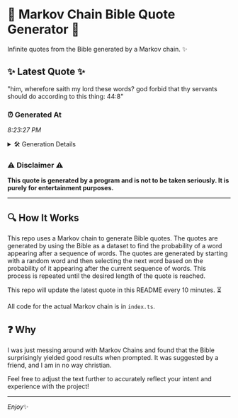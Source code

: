# 📖 Markov Chain Bible Quote Generator 📖

Infinite quotes from the Bible generated by a Markov chain. ✨

## ✨ Latest Quote ✨
"him, wherefore saith my lord these words? god forbid that thy servants should do according to this thing: 44:8"

### ⏰ Generated At
*8:23:27 PM*

<details>
    <summary>🛠️ Generation Details</summary>
    <p>
        <strong>🌱 Seed:</strong> him,<br>
        <strong>🔄 Iterations:</strong> 18<br>
        <strong>📜 Context History:</strong><br>[ him, ]: wherefore<br>[ him,, wherefore ]: saith<br>[ him,, wherefore, saith ]: my<br>[ him,, wherefore, saith, my ]: lord<br>[ him,, wherefore, saith, my, lord ]: these<br>[ him,, wherefore, saith, my, lord, these ]: words?<br>[ wherefore, saith, my, lord, these, words? ]: god<br>[ saith, my, lord, these, words?, god ]: forbid<br>[ my, lord, these, words?, god, forbid ]: that<br>[ lord, these, words?, god, forbid, that ]: thy<br>[ these, words?, god, forbid, that, thy ]: servants<br>[ words?, god, forbid, that, thy, servants ]: should<br>[ god, forbid, that, thy, servants, should ]: do<br>[ forbid, that, thy, servants, should, do ]: according<br>[ that, thy, servants, should, do, according ]: to<br>[ thy, servants, should, do, according, to ]: this<br>[ servants, should, do, according, to, this ]: thing:<br>[ should, do, according, to, this, thing: ]: 44:8<br>
    </p>
</details>

### ⚠️ Disclaimer ⚠️
**This quote is generated by a program and is not to be taken seriously. It is purely for entertainment purposes.**

---

## 🔍 How It Works

This repo uses a Markov chain to generate Bible quotes. The quotes are generated by using the Bible as a dataset to find the probability of a word appearing after a sequence of words. The quotes are generated by starting with a random word and then selecting the next word based on the probability of it appearing after the current sequence of words. This process is repeated until the desired length of the quote is reached.

This repo will update the latest quote in this README every 10 minutes. ⏳

All code for the actual Markov chain is in `index.ts`.

## ❓ Why

I was just messing around with Markov Chains and found that the Bible surprisingly yielded good results when prompted. 
It was suggested by a friend, and I am in no way christian.

Feel free to adjust the text further to accurately reflect your intent and experience with the project!

---

*Enjoy*✨
